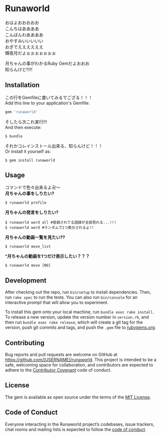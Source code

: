 # Runaworld
おはよおおおおお    
こんちはああああ  
こんばんわああああ  
おやすみいいいいい  
おぎでええええええ  
輝夜月だよぉぉぉぉぉぉぉ  

月ちゃんの事がわかるRuby Gemだよおおお  
知らんけど!!!!!    

## Installation

この行をGemfileに書いてみるでござる！！！  
Add this line to your application's Gemfile:

```ruby
gem 'runaworld'
```

そしたら次これ実行!!!  
And then execute:

    $ bundle

それかコレインストール出来る、知らんけど！！！   
Or install it yourself as:

    $ gem install runaworld

## Usage
コマンドで色々出来るよ卍〜  
**月ちゃんの事をしりたい?**  
```
$ runaworld profile  
```  
**月ちゃんの発言をしりたい?**  
```
$ runaworld word all #登録されてる語録が全部見れる...!!!  
$ runaworld word #ランダムで1つ表示されるよ!!  
```  

**月ちゃんの動画一覧を見たい??**  
```
$ runaworld move_list  
```  

***月ちゃんの動画を1つだけ表示したい？？？**  
```
$ runaworld move [NO]
```  

## Development

After checking out the repo, run `bin/setup` to install dependencies. Then, run `rake spec` to run the tests. You can also run `bin/console` for an interactive prompt that will allow you to experiment.

To install this gem onto your local machine, run `bundle exec rake install`. To release a new version, update the version number in `version.rb`, and then run `bundle exec rake release`, which will create a git tag for the version, push git commits and tags, and push the `.gem` file to [rubygems.org](https://rubygems.org).

## Contributing

Bug reports and pull requests are welcome on GitHub at https://github.com/[USERNAME]/runaworld. This project is intended to be a safe, welcoming space for collaboration, and contributors are expected to adhere to the [Contributor Covenant](http://contributor-covenant.org) code of conduct.

## License

The gem is available as open source under the terms of the [MIT License](https://opensource.org/licenses/MIT).

## Code of Conduct

Everyone interacting in the Runaworld project’s codebases, issue trackers, chat rooms and mailing lists is expected to follow the [code of conduct](https://github.com/[USERNAME]/runaworld/blob/master/CODE_OF_CONDUCT.md).
